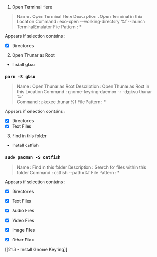 1. Open Terminal Here

> Name : Open Terminal Here
> Description : Open Terminal in this Location
> Command : exo-open --working-directory %f --launch TerminalEmulator
> File Pattern : *

Appears if selection contains :
- [x] Directories

2. Open Thunar as Root

- Install gksu

### `paru -S gksu`

> Name : Open Thunar as Root
> Description : Open Thunar as Root in this Location
> Command : gnome-keyring-daemon -r -d;gksu thunar %f  
> Command : pkexec thunar %f 
> File Pattern : *

Appears if selection contains :
- [x] Directories
- [x] Text Files

3. Find in this folder

- Install catfish

### `sudo pacman -S catfish`

> Name : Find in this folder
> Description : Search for files within this folder
> Command : catfish --path=%f
> File Pattern : *

Appears if selection contains :
- [x] Directories
- [x] Text Files
- [x] Audio Files
- [x] Video Files
- [x] Image Files
- [x] Other Files


[[21.6 - Install Gnome Keyring]]

